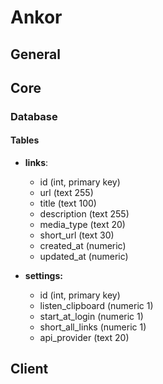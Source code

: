 # Ankor

## General

## Core

### Database

#### Tables

* **links**:
  * id (int, primary key)
  * url (text 255)
  * title (text 100)
  * description (text 255)
  * media_type (text 20)
  * short_url (text 30)
  * created_at (numeric)
  * updated_at (numeric)

* **settings:**
  * id (int, primary key)
  * listen_clipboard (numeric 1)
  * start_at_login (numeric 1)
  * short_all_links (numeric 1)
  * api_provider (text 20)

## Client
